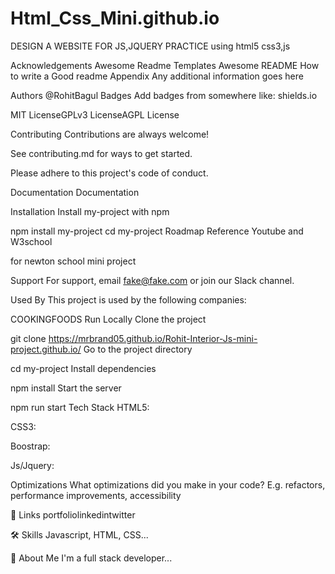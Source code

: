 # Html_Css_Mini.github.io
DESIGN A WEBSITE FOR JS,JQUERY PRACTICE
using html5 css3,js

Acknowledgements
Awesome Readme Templates
Awesome README
How to write a Good readme
Appendix
Any additional information goes here

Authors
@RohitBagul
Badges
Add badges from somewhere like: shields.io

MIT LicenseGPLv3 LicenseAGPL License

Contributing
Contributions are always welcome!

See contributing.md for ways to get started.

Please adhere to this project's code of conduct.

Documentation
Documentation

Installation
Install my-project with npm

  npm install my-project
  cd my-project
Roadmap
Reference Youtube and W3school

for newton school mini project

Support
For support, email fake@fake.com or join our Slack channel.

Used By
This project is used by the following companies:

COOKINGFOODS
Run Locally
Clone the project

  git clone https://mrbrand05.github.io/Rohit-Interior-Js-mini-project.github.io/
Go to the project directory

  cd my-project
Install dependencies

  npm install
Start the server

  npm run start
Tech Stack
HTML5:

CSS3:

Boostrap:

Js/Jquery:

Optimizations
What optimizations did you make in your code? E.g. refactors, performance improvements, accessibility

🔗 Links
portfoliolinkedintwitter

🛠 Skills
Javascript, HTML, CSS...

🚀 About Me
I'm a full stack developer...
